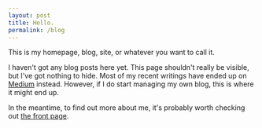 ```yaml
---
layout: post
title: Hello.
permalink: /blog
---
```

<p>
  This is my homepage, blog, site, or whatever you want to call it.
</p>

<p>
  I haven't got any blog posts here yet.  This page shouldn't really be
  visible, but I've got nothing to hide.  Most of my recent writings have
  ended up on <a href="https://medium.com/@gid/latest">Medium</a> instead.
  However, if I do start managing my own blog, this is where it might end
  up.
</p>

<p>
  In the meantime, to find out more about me, it's probably worth checking
  out <a href="/">the front page</a>.
</p>

